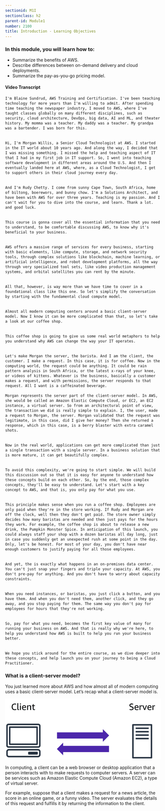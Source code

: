 ```yaml
---
sectionid: M1I
sectionclass: h2
parent-id: Module1
number: 2100
title: Introduction - Learning Objectives
---
```


### In this module, you will learn how to:

- Summarize the benefits of AWS.
- Describe differences between on-demand delivery and cloud deployments.
- Summarize the pay-as-you-go pricing model.


#### Video Transcript

    I'm Blaine Sundrud, AWS Training and Certification. I've been teaching technology for more years than I'm willing to admit. After spending time teaching the newspaper industry, I moved to AWS, where I've taught classes globally on many different disciplines, such as security, cloud architecture, DevOps, big data, AI and ML, and theater history. My momma was a teacher. My daddy was a teacher. My grandpa was a bartender. I was born for this.


    Hi, I'm Morgan Willis, a Senior Cloud Technologist at AWS. I started in the IT world about 10 years ago. And along the way, I decided that I was missing something. I missed the help and teaching aspect of IT that I had in my first job in IT support. So, I went into teaching software development in different areas around the U.S. And then I eventually landed here at AWS, where, as a Cloud Technologist, I get to support others in their cloud journey every day.


    And I'm Rudy Chetty. I come from sunny Cape Town, South Africa, home of biltong, boerewors, and bunny chow. I'm a Solutions Architect, and have been with AWS for over three years. Teaching is my passion. And I can't wait for you to dive into the course, and learn. Thank a lot. and good luck.


    This course is gonna cover all the essential information that you need to understand, to be comfortable discussing AWS, to know why it's beneficial to your business.


    AWS offers a massive range of services for every business, starting with basic elements, like compute, storage, and network security tools, through complex solutions like blockchain, machine learning, or artificial intelligence, and robot development platforms, all the way through very specialized tool sets, like video production management systems, and orbital satellites you can rent by the minute.


    All that, however, is way more than we have time to cover in a foundational class like this one. So let's simplify the conversation by starting with the fundamental cloud compute model.


    Almost all modern computing centers around a basic client-server model. Now I know it can be more complicated than that, so let's take a look at our coffee shop.


    This coffee shop is going to give us some real world metaphors to help you understand why AWS can change the way your IT operates.


    Let's make Morgan the server, the barista. And I am the client, the customer. I make a request. In this case, it is for coffee. Now in the computing world, the request could be anything. It could be rain pattern analysis in South Africa, or the latest x-rays of your knee, or videos of kittens. Whatever is the business, basically a customer makes a request, and with permissions, the server responds to that request. All I want is a caffeinated beverage.

    Morgan represents the server part of the client-server model. In AWS, she would be called an Amazon Elastic Compute Cloud, or EC2, an EC2 instance, a virtual server. So from an architectural point of view, the transaction we did is really simple to explain. I, the user, made a request to Morgan, the server. Morgan validated that the request was legitimate, in this case, did I give her money? Then she returned a response, which in this case, is a berry blaster with extra caramel shots.


    Now in the real world, applications can get more complicated than just a single transaction with a single server. In a business solution that is more mature, it can get beautifully complex.


    To avoid this complexity, we're going to start simple. We will build this discussion out so that it is easy for anyone to understand how these concepts build on each other. So, by the end, those complex concepts, they'll be easy to understand. Let's start with a key concept to AWS, and that is, you only pay for what you use.


    This principle makes sense when you run a coffee shop. Employees are only paid when they're in the store working. If Rudy and Morgan are off the clock, well then they don't get paid. The store owner simply decides how many baristas are needed and then just pays for the hours they work. For example, the coffee shop is about to release a new drink, the Pumpkin Monster Spice. In anticipation of this launch, you could always staff your shop with a dozen baristas all day long, just in case you suddenly get an unexpected rush at some point in the day. Only, let's be honest. For most of your day, you don't have near enough customers to justify paying for all those employees.


    And yet, the is exactly what happens in an on-premises data center. You can't just snap your fingers and triple your capacity. At AWS, you don't pre-pay for anything. And you don't have to worry about capacity constraints.


    When you need instances, or baristas, you just click a button, and you have them. And when you don't need them, another click, and they go away, and you stop paying for them. The same way you don't pay for employees for hours that they're not working.


    So, pay for what you need, becomes the first key value of many for running your business on AWS. And that is really why we're here, to help you understand how AWS is built to help you run your business better.


    We hope you stick around for the entire course, as we dive deeper into these concepts, and help launch you on your journey to being a Cloud Practitioner.


### What is a client-server model?

You just learned more about AWS and how almost all of modern computing uses a basic client-server model. Let’s recap what a client-server model is. 

![Image](client_server.png)

In computing, a client can be a web browser or desktop application that a person interacts with to make requests to computer servers. A server can be services such as Amazon Elastic Compute Cloud (Amazon EC2), a type of virtual server.

For example, suppose that a client makes a request for a news article, the score in an online game, or a funny video. The server evaluates the details of this request and fulfills it by returning the information to the client.